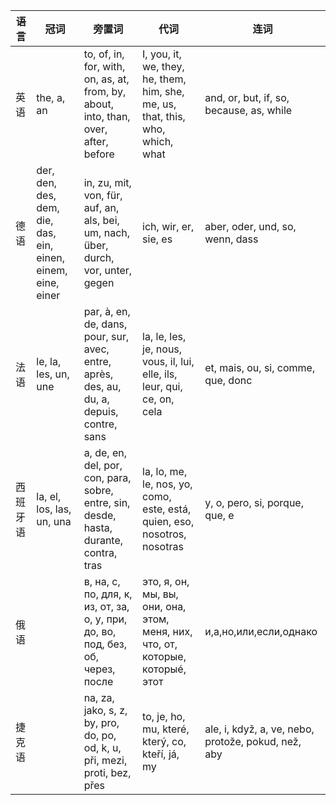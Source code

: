|     语言        |     冠词                                                              |     旁置词                                                                                         |     代词                                                                                |     连词                                                     |
|-----------------|-----------------------------------------------------------------------|----------------------------------------------------------------------------------------------------|-----------------------------------------------------------------------------------------|--------------------------------------------------------------|
|     英语        |     the, a, an                                                        |     to, of, in, for, with, on, as, at, from, by, about,   into, than, over, after, before          |     I, you, it, we,   they, he, them, him, she, me, us, that, this, who, which, what    |     and, or,   but, if, so, because, as, while               |
|     德语        |     der, den, des, dem, die, das, ein, einen, einem,   eine, einer    |     in, zu, mit, von, für, auf, an, als, bei, um, nach,   über, durch, vor, unter, gegen           |     ich, wir,   er, sie, es                                                             |     aber, oder, und, so, wenn, dass                          |
|     法语        |     le, la, les, un, une                                              |     par, à, en, de, dans, pour, sur, avec, entre, après,   des, au, du, a, depuis, contre, sans    |     la, le, les, je, nous, vous, il, lui,   elle, ils, leur, qui, ce, on, cela          |     et, mais, ou,   si, comme, que, donc                     |
|     西班牙语    |     la, el, los, las, un, una                                         |     a, de, en, del, por, con, para, sobre, entre, sin,   desde, hasta, durante, contra, tras       |     la, lo, me, le, nos, yo, como, este, está,   quien, eso, nosotros, nosotras         |     y, o,   pero, si, porque, que, e                         |
|     俄语        |                                                                       |     в, на, с, по, для, к, из, от, за, о, у, при, до, во,   под, без, об, через, после              |     это, я, он, мы, вы, они, она, этом, меня,   них, что, от, которые, которыé, этот    |     и,а,но,или,если,однако                                   |
|     捷克语      |                                                                       |     na, za, jako, s, z, by, pro, do, po, od, k, u, při,   mezi, proti, bez, přes                   |     to, je, ho, mu, které, který, co, kteří, já, my                                     |     ale, i, když, a, ve, nebo,   protože, pokud, než, aby    |